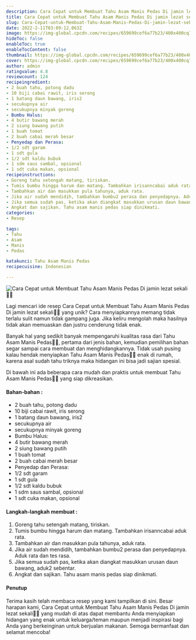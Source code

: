 ```yaml
---
description: Cara Cepat untuk Membuat Tahu Asam Manis Pedas Di jamin lezat sekali"
title: Cara Cepat untuk Membuat Tahu Asam Manis Pedas Di jamin lezat sekali
slug: Cara-Cepat-untuk-Membuat-Tahu-Asam-Manis-Pedas-Di-jamin-lezat-sekali
date: 2022-2-11T03:09:12.063Z
image: https://img-global.cpcdn.com/recipes/659699cef6a77b23/400x400cq70/photo.jpg
hideToc: false
enableToc: true
enableTocContent: false
thumbnail: https://img-global.cpcdn.com/recipes/659699cef6a77b23/400x400cq70/photo.jpg
cover: https://img-global.cpcdn.com/recipes/659699cef6a77b23/400x400cq70/photo.jpg
author: admin
ratingvalue: 4.8
reviewcount: 124
recipeingredient:
- 2 buah tahu, potong dadu
- 10 biji cabai rawit, iris serong
- 1 batang daun bawang, iris2
- secukupnya air
- secukupnya minyak goreng
- Bumbu Halus:
- 4 butir bawang merah
- 2 siung bawang putih
- 1 buah tomat
- 2 buah cabai merah besar
- Penyedap dan Perasa:
- 1/2 sdt garam
- 1 sdt gula
- 1/2 sdt kaldu bubuk
- 1 sdm saus sambal, opsional
- 1 sdt cuka makan, opsional
recipeinstructions:
- Goreng tahu setengah matang, tiriskan.
- Tumis bumbu hingga harum dan matang. Tambahkan irisanncabai aduk rata.
- Tambahkan air dan masukkan pula tahunya, aduk rata.
- Jika air sudah mendidih, tambahkan bumbu2 perasa dan penyedapnya. Aduk rata dan tes rasa.
- Jika semua sudah pas, ketika akan diangkat masukkan urusan daun bawang, aduk2 sebentar.
- Angkat dan sajikan. Tahu asam manis pedas siap dinikmati.
categories:
- Resep

tags:
- Tahu
- Asam
- Manis
- Pedas

katakunci: Tahu Asam Manis Pedas
recipecuisine: Indonesian

---
```


![Cara Cepat untuk Membuat Tahu Asam Manis Pedas Di jamin lezat sekali👩‍🍳](https://img-global.cpcdn.com/recipes/659699cef6a77b23/400x400cq70/photo.jpg)

Lagi mencari ide resep Cara Cepat untuk Membuat Tahu Asam Manis Pedas Di jamin lezat sekali👩‍🍳 yang unik? Cara menyiapkannya memang tidak terlalu sulit namun tidak gampang juga. Jika keliru mengolah maka hasilnya tidak akan memuaskan dan justru cenderung tidak enak.

Banyak hal yang sedikit banyak mempengaruhi kualitas rasa dari Tahu Asam Manis Pedas👩‍🍳, pertama dari jenis bahan, kemudian pemilihan bahan segar sampai cara membuat dan menghidangkannya. Tidak usah pusing kalau hendak menyiapkan Tahu Asam Manis Pedas👩‍🍳 enak di rumah, karena asal sudah tahu triknya maka hidangan ini bisa jadi sajian spesial.

Di bawah ini ada beberapa cara mudah dan praktis untuk membuat Tahu Asam Manis Pedas👩‍🍳 yang siap dikreasikan.

<!--inarticleads1-->

#### Bahan-bahan :

- 2 buah tahu, potong dadu
- 10 biji cabai rawit, iris serong
- 1 batang daun bawang, iris2
- secukupnya air
- secukupnya minyak goreng
- Bumbu Halus:
- 4 butir bawang merah
- 2 siung bawang putih
- 1 buah tomat
- 2 buah cabai merah besar
- Penyedap dan Perasa:
- 1/2 sdt garam
- 1 sdt gula
- 1/2 sdt kaldu bubuk
- 1 sdm saus sambal, opsional
- 1 sdt cuka makan, opsional

<!--inarticleads2-->

#### Langkah-langkah membuat :

1. Goreng tahu setengah matang, tiriskan.
1. Tumis bumbu hingga harum dan matang. Tambahkan irisanncabai aduk rata.
1. Tambahkan air dan masukkan pula tahunya, aduk rata.
1. Jika air sudah mendidih, tambahkan bumbu2 perasa dan penyedapnya. Aduk rata dan tes rasa.
1. Jika semua sudah pas, ketika akan diangkat masukkan urusan daun bawang, aduk2 sebentar.
1. Angkat dan sajikan. Tahu asam manis pedas siap dinikmati.

#### Penutup

Terima kasih telah membaca resep yang kami tampilkan di sini. Besar harapan kami, Cara Cepat untuk Membuat Tahu Asam Manis Pedas Di jamin lezat sekali👩‍🍳 yang mudah di atas dapat membantu Anda menyiapkan hidangan yang enak untuk keluarga/teman maupun menjadi inspirasi bagi Anda yang berkeinginan untuk berjualan makanan. Semoga bermanfaat dan selamat mencoba!